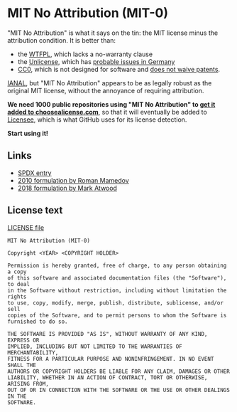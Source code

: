 # MIT No Attribution (MIT-0)

"MIT No Attribution" is what it says on the tin:
the MIT license minus the attribution condition.
It is better than:

* the [WTFPL], which lacks a no-warranty clause
* the [Unlicense], which has [probable issues in Germany][unlicense germany]
* [CC0], which is not designed for software
  and [does not waive patents][cc0 patents].

[IANAL], but "MIT No Attribution" appears to be as legally robust
as the original MIT license, without the annoyance of requiring attribution.

**We need 1000 public repositories using "MIT No Attribution" to
[get it added to choosealicense.com][choosealicense]**,
so that it will eventually be added to [Licensee],
which is what GitHub uses for its license detection.

**Start using it!**

## Links

* [SPDX entry](https://spdx.org/licenses/MIT-0)
* [2010 formulation by Roman Mamedov](https://romanrm.net/mit-zero)
* [2018 formulation by Mark Atwood](https://github.com/aws/mit-0)

## License text

[LICENSE file](LICENSE-MIT-0)

~~~~
MIT No Attribution (MIT-0)

Copyright <YEAR> <COPYRIGHT HOLDER>

Permission is hereby granted, free of charge, to any person obtaining a copy
of this software and associated documentation files (the "Software"), to deal
in the Software without restriction, including without limitation the rights
to use, copy, modify, merge, publish, distribute, sublicense, and/or sell
copies of the Software, and to permit persons to whom the Software is
furnished to do so.

THE SOFTWARE IS PROVIDED "AS IS", WITHOUT WARRANTY OF ANY KIND, EXPRESS OR
IMPLIED, INCLUDING BUT NOT LIMITED TO THE WARRANTIES OF MERCHANTABILITY,
FITNESS FOR A PARTICULAR PURPOSE AND NONINFRINGEMENT. IN NO EVENT SHALL THE
AUTHORS OR COPYRIGHT HOLDERS BE LIABLE FOR ANY CLAIM, DAMAGES OR OTHER
LIABILITY, WHETHER IN AN ACTION OF CONTRACT, TORT OR OTHERWISE, ARISING FROM,
OUT OF OR IN CONNECTION WITH THE SOFTWARE OR THE USE OR OTHER DEALINGS IN THE
SOFTWARE.
~~~~

[WTFPL]: http://www.wtfpl.net/
[Unlicense]: https://unlicense.org/
[CC0]: https://creativecommons.org/publicdomain/zero/1.0/
[unlicense germany]: https://softwareengineering.stackexchange.com/a/147120
  "What is wrong with the Unlicense?"
[cc0 patents]: https://opensource.stackexchange.com/a/1393
  "How could using code released under CC0 infringe on the author's patents?"
[IANAL]: https://en.wikipedia.org/wiki/IANAL
[choosealicense]: https://github.com/github/choosealicense.com/issues/754
[Licensee]: https://github.com/licensee/licensee
